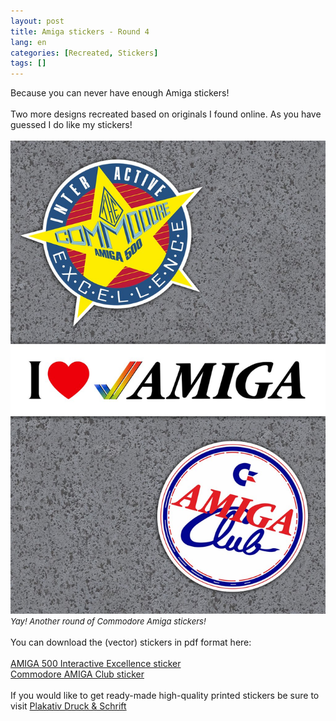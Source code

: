 ```yaml
---
layout: post
title: Amiga stickers - Round 4
lang: en
categories: [Recreated, Stickers]
tags: []
---
```


Because you can never have enough Amiga stickers!
<br><br>
Two more designs recreated based on originals I found online. As you have guessed I do like my stickers!<br><br>
<img src="\assets\img\post_previews\58-commodore-amiga-stickers-vol4-preview.jpg">
<br>
<span style="font-size:small; font-style: italic">Yay! Another round  of Commodore Amiga stickers!</span>
<br><br>
You can download the (vector) stickers in pdf format here:<br><br>
 <a href="https://app.box.com/s/hlqi1f16k4fzqp1qx1ikhror4pgj654y" target="_blank">AMIGA 500 Interactive Excellence sticker</a>
 <br>
 <a href="https://app.box.com/s/0q8critrwduau7sh6ojcpidybgu3kif5" target="_blank">Commodore AMIGA Club sticker</a>
 <br><br> 
 If you would like to get ready-made high-quality printed stickers be sure to visit <a href="https://www.plakativ-druck.ch/shop/en/236-stickers" target="_blank">Plakativ Druck & Schrift</a>